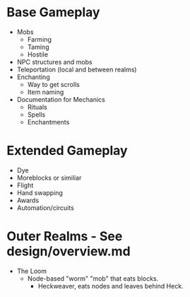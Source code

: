 # Base Gameplay
* Mobs
	* Farming
	* Taming
	* Hostile
* NPC structures and mobs
* Teleportation (local and between realms)
* Enchanting
	* Way to get scrolls
	* Item naming
* Documentation for Mechanics
	* Rituals
	* Spells
	* Enchantments

# Extended Gameplay
* Dye
* Moreblocks or similiar
* Flight
* Hand swapping
* Awards
* Automation/circuits

# Outer Realms - See design/overview.md
* The Loom
	* Node-based "worm" "mob" that eats blocks.
		* Heckweaver, eats nodes and leaves behind Heck.
